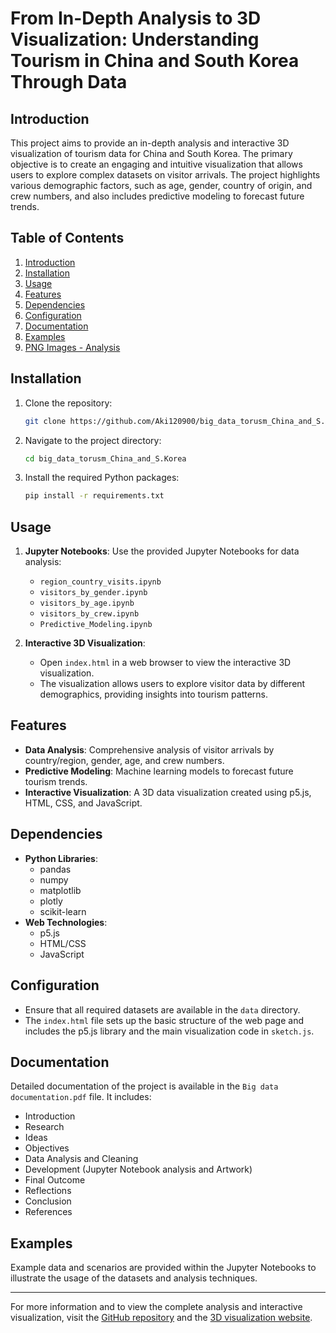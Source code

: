 # From In-Depth Analysis to 3D Visualization: Understanding Tourism in China and South Korea Through Data

## Introduction
This project aims to provide an in-depth analysis and interactive 3D visualization of tourism data for China and South Korea. 
The primary objective is to create an engaging and intuitive visualization that allows users to explore complex datasets on visitor arrivals. 
The project highlights various demographic factors, such as age, gender, country of origin, and crew numbers, and also includes predictive modeling to forecast future trends.

## Table of Contents
1. [Introduction](#introduction)
2. [Installation](#installation)
3. [Usage](#usage)
4. [Features](#features)
5. [Dependencies](#dependencies)
6. [Configuration](#configuration)
7. [Documentation](#documentation)
8. [Examples](#examples)
9. [PNG Images - Analysis](#analysis)



## Installation
1. Clone the repository:
    ```sh
    git clone https://github.com/Aki120900/big_data_torusm_China_and_S.Korea.git
    ```
2. Navigate to the project directory:
    ```sh
    cd big_data_torusm_China_and_S.Korea
    ```
3. Install the required Python packages:
    ```sh
    pip install -r requirements.txt
    ```

## Usage
1. **Jupyter Notebooks**: Use the provided Jupyter Notebooks for data analysis:
    - `region_country_visits.ipynb`
    - `visitors_by_gender.ipynb`
    - `visitors_by_age.ipynb`
    - `visitors_by_crew.ipynb`
    - `Predictive_Modeling.ipynb`

2. **Interactive 3D Visualization**:
    - Open `index.html` in a web browser to view the interactive 3D visualization.
    - The visualization allows users to explore visitor data by different demographics, providing insights into tourism patterns.

## Features
- **Data Analysis**: Comprehensive analysis of visitor arrivals by country/region, gender, age, and crew numbers.
- **Predictive Modeling**: Machine learning models to forecast future tourism trends.
- **Interactive Visualization**: A 3D data visualization created using p5.js, HTML, CSS, and JavaScript.

## Dependencies
- **Python Libraries**:
    - pandas
    - numpy
    - matplotlib
    - plotly
    - scikit-learn
- **Web Technologies**:
    - p5.js
    - HTML/CSS
    - JavaScript

## Configuration
- Ensure that all required datasets are available in the `data` directory.
- The `index.html` file sets up the basic structure of the web page and includes the p5.js library and the main visualization code in `sketch.js`.

## Documentation
Detailed documentation of the project is available in the `Big data documentation.pdf` file. It includes:
- Introduction
- Research
- Ideas
- Objectives
- Data Analysis and Cleaning
- Development (Jupyter Notebook analysis and Artwork)
- Final Outcome
- Reflections
- Conclusion
- References

## Examples
Example data and scenarios are provided within the Jupyter Notebooks to illustrate the usage of the datasets and analysis techniques.




---

For more information and to view the complete analysis and interactive visualization, 
visit the [GitHub repository](https://github.com/Aki120900/big_data_torusm_China_and_S.Korea) and the [3D visualization website](https://aki120900.github.io/big_data_torusm_China_and_S.Korea/).
